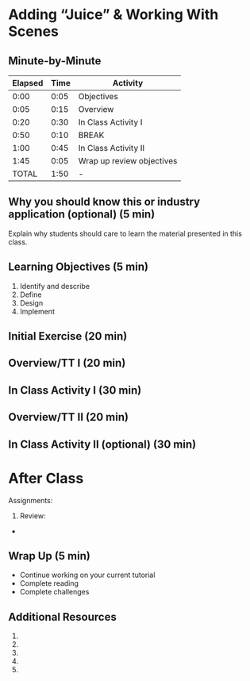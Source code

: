 # Adding “Juice” & Working With Scenes

<!-- INSTRUCTOR NOTES:
1) Quiz for Initial Exercise is located: -->


## Minute-by-Minute

| **Elapsed** | **Time**  | **Activity**              |
| ----------- | --------- | ------------------------- |
| 0:00        | 0:05      | Objectives                |
| 0:05        | 0:15      | Overview                  |
| 0:20        | 0:30      | In Class Activity I       |
| 0:50        | 0:10      | BREAK                     |
| 1:00        | 0:45      | In Class Activity II      |
| 1:45        | 0:05      | Wrap up review objectives |
| TOTAL       | 1:50      | -                         |

## Why you should know this or industry application (optional) (5 min)

Explain why students should care to learn the material presented in this class.

## Learning Objectives (5 min)

1. Identify and describe
1. Define
1. Design
1. Implement


<!-- reworked Original Outline :
Class 4: Adding “Juice” & Working With Scenes
AG Particle systems (SpriteKit)
	Activity:
Add explosions? Collisions? Between meteors and the ship
Fire to the ship as it flies
Debugging and/or testing

TV - Creating scenes (with custom init)
Could we use the Space game and add levels? Will that adequately illustrate creating multiple scenes?
  - requires covering Win / Lose conditions first
  
TV - Changing scenes
TV - Creating a menus
TV - Background music
TV - Sound action
Saving/Loading -->


<!-- from Original Outline doc:
Class 4: Adding “Juice” & Working With Scenes
AG Particle systems (SpriteKit)
	Activity:
Add explosions? Collisions? Between meteors and the ship
Fire to the ship as it flies
Debugging and/or testing
TV - Background music
TV - Sound action
TV - Creating scenes (with custom init)
Could we use the Space game and add levels? Will that adequately illustrate creating multiple scenes?
TV - Changing scenes
TV - Creating a menus
Saving/Loading -->



## Initial Exercise (20 min)



## Overview/TT I (20 min)



## In Class Activity I (30 min)



## Overview/TT II (20 min)





## In Class Activity II (optional) (30 min)

# After Class

Assignments:
1. Review:
-


## Wrap Up (5 min)

- Continue working on your current tutorial
- Complete reading
- Complete challenges

## Additional Resources

1. []()
1. []()
1. []()
1. []()
1. []()
